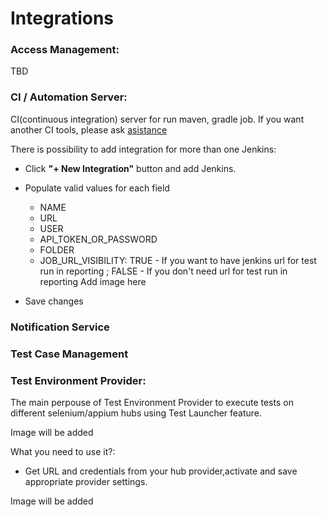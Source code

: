 # Integrations

### Access Management:
TBD
### CI / Automation Server:
CI(continuous integration) server for run maven, gradle job.
If you want another CI tools, please ask [asistance](https://t.me/zebrunner)

There is possibility to add integration for more than one Jenkins:
* Click **"+ New Integration"** button and add Jenkins.
* Populate valid values for each field
   * NAME
   * URL
   * USER
   * API_TOKEN_OR_PASSWORD
   * FOLDER
   * JOB_URL_VISIBILITY: TRUE - If you want to have jenkins url for test run in reporting ;  FALSE - If you don't need url for test run in reporting
    Add image here
    
* Save changes

### Notification Service

### Test Case Management

### Test Environment Provider:
The main perpouse of Test Environment Provider to execute tests on different selenium/appium hubs using Test Launcher feature.

Image will be added

What you need to use it?:
* Get URL and credentials from your hub provider,activate and save appropriate provider settings. 

Image will be added

